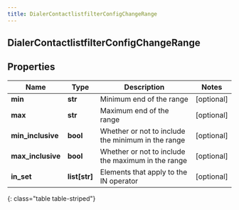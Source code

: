 ```yaml
---
title: DialerContactlistfilterConfigChangeRange
---
```

## DialerContactlistfilterConfigChangeRange

## Properties

|Name | Type | Description | Notes|
|------------ | ------------- | ------------- | -------------|
| **min** | **str** | Minimum end of the range | [optional] |
| **max** | **str** | Maximum end of the range | [optional] |
| **min_inclusive** | **bool** | Whether or not to include the minimum in the range | [optional] |
| **max_inclusive** | **bool** | Whether or not to include the maximum in the range | [optional] |
| **in_set** | **list[str]** | Elements that apply to the IN operator | [optional] |
{: class="table table-striped"}


